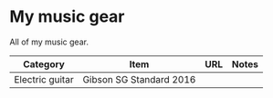 # My music gear

All of my music gear.

| Category | Item | URL | Notes |
| -------- | ---- | --- | ----- |
| Electric guitar | Gibson SG Standard 2016 | | |
